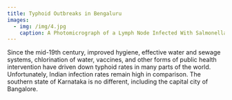 ```yaml
---
title: Typhoid Outbreaks in Bengaluru
images:
  - img: /img/4.jpg
    caption: A Photomicrograph of a Lymph Node Infected With Salmonella Typhi
---
```

Since the mid-19th century, improved hygiene, effective water and sewage systems, chlorination of water, vaccines, and other forms of public health intervention have driven down typhoid rates in many parts of the world. Unfortunately, Indian infection rates remain high in comparison. The southern state of Karnataka is no different, including the capital city of Bangalore.